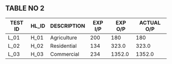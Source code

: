 
## TABLE NO 2
|   TEST ID	|HL_ID   	|DESCRIPTION   	|EXP I/P   	|EXP O/P   	|ACTUAL O/P   	|
|---	|---	|---	|---	|---	|---	|
|  L_01 	|H_01   	|Agriculture   	| 200  	|   180	|180   	|
|   	L_02|   H_02	| Residential   	|134   	|   	323.0| 323.0  	|
|   L_03	|   	H_03|   Commercial	|   	234|   1352.0	|1352.0   	|